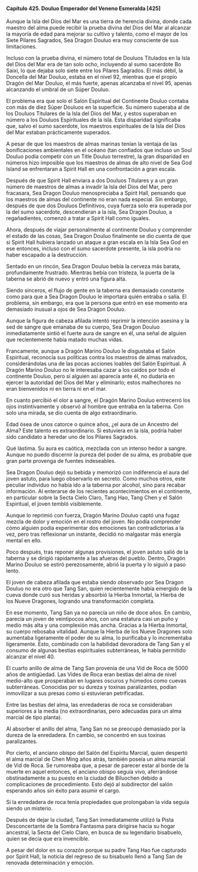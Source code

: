 
#### Capítulo 425. Douluo Emperador del Veneno Esmeralda [425]


Aunque la Isla del Dios del Mar es una tierra de herencia divina, donde cada maestro del alma puede recibir la prueba divina del Dios del Mar al alcanzar la mayoría de edad para mejorar su cultivo y talento, como el mayor de los Siete Pilares Sagrados, Sea Dragon Douluo era muy consciente de sus limitaciones.

Incluso con la prueba divina, el número total de Douluos Titulados en la Isla del Dios del Mar era de tan solo ocho, incluyendo al sumo sacerdote Bo Saixi, lo que dejaba solo siete entre los Pilares Sagrados. El más débil, la Doncella del Mar Douluo, estaba en el nivel 92, mientras que el propio Dragón del Mar Douluo, el más fuerte, apenas alcanzaba el nivel 95, apenas alcanzando el umbral de un Súper Douluo.

El problema era que solo el Salón Espiritual del Continente Douluo contaba con más de diez Súper Douluos en la superficie. Su número superaba al de los Douluos Titulares de la Isla del Dios del Mar, y estos superaban en número a los Douluos Espirituales de la isla. Esta disparidad significaba que, salvo el sumo sacerdote, los maestros espirituales de la Isla del Dios del Mar estaban prácticamente superados.

A pesar de que los maestros de almas marinas tenían la ventaja de las bonificaciones ambientales en el océano (tan confiados que incluso un Soul Douluo podía competir con un Title Douluo terrestre), la gran disparidad en números hizo imposible que los maestros de almas de alto nivel de Sea God Island se enfrentaran a Spirit Hall en una confrontación a gran escala.

Después de que Spirit Hall enviara a dos Douluos Titulares y a un gran número de maestros de almas a invadir la Isla del Dios del Mar, pero fracasara, Sea Dragon Douluo menospreciaba a Spirit Hall, pensando que los maestros de almas del continente no eran nada especial. Sin embargo, después de que dos Douluos Definitivos, cuya fuerza solo era superada por la del sumo sacerdote, descendieran a la isla, Sea Dragon Douluo, a regañadientes, comenzó a tratar a Spirit Hall como iguales.

Ahora, después de viajar personalmente al continente Douluo y comprender el estado de las cosas, Sea Dragon Douluo finalmente se dio cuenta de que si Spirit Hall hubiera lanzado un ataque a gran escala en la Isla Sea God en ese entonces, incluso con el sumo sacerdote presente, la isla podría no haber escapado a la destrucción.

Sentado en un rincón, Sea Dragon Douluo bebía la cerveza más barata, profundamente frustrado. Mientras bebía con tristeza, la puerta de la taberna se abrió de nuevo y entró una figura alta.

Siendo sinceros, el flujo de gente en la taberna era demasiado constante como para que a Sea Dragon Douluo le importara quién entraba o salía. El problema, sin embargo, era que la persona que entró en ese momento era demasiado inusual a ojos de Sea Dragon Douluo.

Aunque la figura de cabeza afilada intentó reprimir la intención asesina y la sed de sangre que emanaba de su cuerpo, Sea Dragon Douluo inmediatamente sintió el fuerte aura de sangre en él, una señal de alguien que recientemente había matado muchas vidas.

Francamente, aunque a Dragón Marino Douluo le disgustaba el Salón Espiritual, reconocía sus políticas contra los maestros de almas malvados, considerándolas una de las pocas acciones loables del Salón Espiritual. A Dragón Marino Douluo no le interesaba cazar a los caídos por todo el continente Douluo, pero si alguien así aparecía ante él, no dudaría en ejercer la autoridad del Dios del Mar y eliminarlo; estos malhechores no eran bienvenidos ni en tierra ni en el mar.

En cuanto percibió el olor a sangre, el Dragón Marino Douluo entrecerró los ojos instintivamente y observó al hombre que entraba en la taberna. Con solo una mirada, se dio cuenta de algo extraordinario.

Edad ósea de unos catorce o quince años, ¿el aura de un Ancestro del Alma? Este talento es extraordinario. Si estuviera en la isla, podría haber sido candidato a heredar uno de los Pilares Sagrados.

Qué lástima. Su aura es caótica, mezclada con un intenso hedor a sangre. Aunque no puedo discernir la pureza del poder de su alma, es probable que gran parte provenga de fuentes indeseables.

Sea Dragon Douluo dejó su bebida y memorizó con indiferencia el aura del joven astuto, para luego observarlo en secreto. Como muchos otros, este peculiar individuo no había ido a la taberna por alcohol, sino para recabar información. Al enterarse de los recientes acontecimientos en el continente, en particular sobre la Secta Cielo Claro, Tang Hao, Tang Chen y el Salón Espiritual, el joven tembló visiblemente.

Aunque lo reprimió con fuerza, Dragón Marino Douluo captó una fugaz mezcla de dolor y emoción en el rostro del joven. No podía comprender cómo alguien podía experimentar dos emociones tan contradictorias a la vez, pero tras reflexionar un instante, decidió no malgastar más energía mental en ello.

Poco después, tras reponer algunas provisiones, el joven astuto salió de la taberna y se dirigió rápidamente a las afueras del pueblo. Dentro, Dragón Marino Douluo se estiró perezosamente, abrió la puerta y lo siguió a paso lento.

El joven de cabeza afilada que estaba siendo observado por Sea Dragon Douluo no era otro que Tang San, quien recientemente había emergido de la cueva donde curó sus heridas y absorbió la Hierba Inmortal, la Hierba de los Nueve Dragones, logrando una transformación completa.

En ese momento, Tang San ya no parecía un niño de doce años. En cambio, parecía un joven de veintipocos años, con una estatura casi un puño y medio más alta y una complexión más ancha. Gracias a la Hierba Inmortal, su cuerpo rebosaba vitalidad. Aunque la Hierba de los Nueve Dragones solo aumentaba ligeramente el poder de su alma, lo purificaba y lo incrementaba ligeramente. Esto, combinado con la habilidad devoradora de Tang San y el consumo de algunas bestias espirituales subterráneas, le había permitido alcanzar el nivel 40.

El cuarto anillo de alma de Tang San provenía de una Vid de Roca de 5000 años de antigüedad. Las Vides de Roca eran bestias del alma de nivel medio-alto que prosperaban en lugares oscuros y húmedos como cuevas subterráneas. Conocidas por su dureza y toxinas paralizantes, podían inmovilizar a sus presas como si estuvieran petrificadas.

Entre las bestias del alma, las enredaderas de roca se consideraban superiores a la media (no extraordinarias, pero adecuadas para un alma marcial de tipo planta).

Al absorber el anillo del alma, Tang San no se preocupó demasiado por la dureza de la enredadera. En cambio, se concentró en sus toxinas paralizantes.

Por cierto, el anciano obispo del Salón del Espíritu Marcial, quien despertó el alma marcial de Chen Ming años atrás, también poseía un alma marcial de Vid de Roca. Se rumoreaba que, a pesar de parecer estar al borde de la muerte en aquel entonces, el anciano obispo seguía vivo, aferrándose obstinadamente a su puesto en la ciudad de Biluochen debido a complicaciones de procedimiento. Esto dejó al subdirector del salón esperando años sin éxito para asumir el cargo.

Si la enredadera de roca tenía propiedades que prolongaban la vida seguía siendo un misterio.

Después de dejar la ciudad, Tang San inmediatamente utilizó la Pista Desconcertante de la Sombra Fantasma para dirigirse hacia su hogar ancestral, la Secta del Cielo Claro, en busca de su legendario bisabuelo, quien se decía que era invencible.

A pesar del dolor en su corazón porque su padre Tang Hao fue capturado por Spirit Hall, la noticia del regreso de su bisabuelo llenó a Tang San de renovada determinación y emoción.